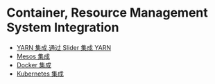 # Container, Resource Management System Integration

*   [YARN 集成](https://github.com/yahoo/storm-yarn),[通过 Slider 集成 YARN](http://docs.hortonworks.com/HDPDocuments/HDP2/HDP-2.3.2/bk_yarn_resource_mgt/content/ref-7d103a48-7c2e-4b7b-aab5-62c739a32ee0.1.html)
*   [Mesos 集成](https://github.com/mesos/storm)
*   [Docker 集成](https://hub.docker.com/_/storm/)
*   [Kubernetes 集成](https://github.com/kubernetes/kubernetes/tree/master/examples/storm)